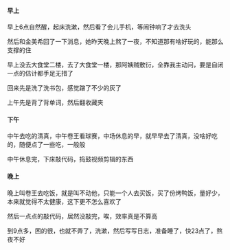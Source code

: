 #### 早上

早上6点自然醒，起床洗漱，然后看了会儿手机，等闹钟响了才去洗头

然后和金美希回了一下消息，她昨天晚上熬了一夜，不知道那有啥好玩的，能那么支撑的住

早上没去大食堂二楼，去了大食堂一楼，那阿姨贼敷衍，全靠我主动问，要是自闭一点的估计都手足无措了

回来先是洗了洗书包，感觉蹭了不少的灰了

上午先是背了背单词，然后翻收藏夹

#### 下午

中午去吃的清真，中午卷王看球赛，中场休息的早，就早早去了清真，没啥好吃的，随便点了一些吃，一般般

中午休息完，下床敲代码，捣鼓视频剪辑的东西

#### 晚上

晚上叫卷王去吃饭，就是叫不动他，只能一个人去买饭，买了份烤鸭饭，量好少，本来就觉得不太健康，这下更不怎么喜欢了

然后一点点的敲代码，居然没敲完，唉，效率真是不算高

到9点多，困的很，也就不弄了，洗漱，然后写写日志，准备睡了，快23点了，熬夜不好